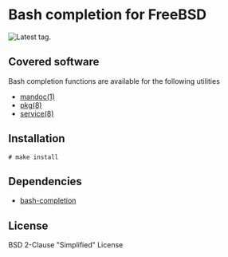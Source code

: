 # Bash completion for FreeBSD

![Latest tag.](https://img.shields.io/github/tag/0mp/bash-completion-freebsd.svg)

## Covered software

Bash completion functions are available for the following utilities

- [mandoc(1)](https://www.freebsd.org/cgi/man.cgi?mandoc)
- [pkg(8)](https://www.freebsd.org/cgi/man.cgi?pkg)
- [service(8)](https://www.freebsd.org/cgi/man.cgi?service)

## Installation

```console
# make install
```

## Dependencies

- [bash-completion](https://github.com/scop/bash-completion)

## License

BSD 2-Clause "Simplified" License
